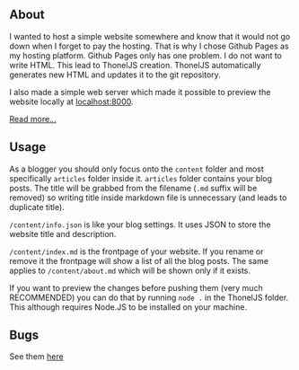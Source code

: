 ## About

I wanted to host a simple website somewhere and know that it would not go down when I forget to pay the hosting. That is why I chose Github Pages as my hosting platform. Github Pages only has one problem. I do not want to write HTML. This lead to ThonelJS creation. ThonelJS automatically generates new HTML and updates it to the git repository.

I also made a simple web server which made it possible to preview the website locally at [localhost:8000](http://localhost:8000). 

[Read more...](about.html)

## Usage

As a blogger you should only focus onto the `content` folder and most specifically `articles` folder inside it. `articles` folder contains your blog posts. The title will be grabbed from the filename (`.md` suffix will be removed) so writing title inside markdown file is unnecessary (and leads to duplicate title). 

`/content/info.json` is like your blog settings. It uses JSON to store the website title and description. 

`/content/index.md` is the frontpage of your website. If you rename or remove it the frontpage will show a list of all the blog posts. The same applies to `/content/about.md` which will be shown only if it exists.

If you want to preview the changes before pushing them (very much RECOMMENDED) you can do that by running `node .` in the ThonelJS folder. This although requires Node.JS to be installed on your machine.

## Bugs

See them [here](Common%20bugs)